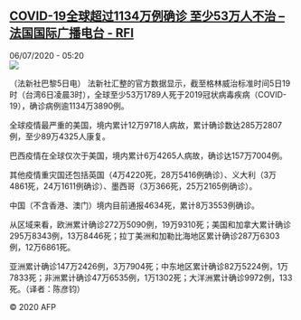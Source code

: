 <!--1594011304000-->
[COVID-19全球超过1134万例确诊 至少53万人不治 – 法国国际广播电台 - RFI](http://www.rfi.fr//cn/contenu/20200706-covid-19%E5%85%A8%E7%90%83%E8%B6%85%E8%BF%871134%E4%B8%87%E4%BE%8B%E7%A1%AE%E8%AF%8A-%E8%87%B3%E5%B0%9153%E4%B8%87%E4%BA%BA%E4%B8%8D%E6%B2%BB)
------

<div>06/07/2020 - 05:20</div><img src="https://s.rfi.fr/media/display/5cc005c8-bf3c-11ea-a6bd-005056a964fe/w:310/p:16x9/int0001b.200706112001.jpg"><div class="t-content__body u-clearfix"><div class="m-interstitial"></div><p>（法新社巴黎5日电）    法新社汇整的官方数据显示，截至格林威治标准时间5日19时（台湾6日凌晨3时），全球至少53万1789人死于2019冠状病毒疾病（COVID-19），确诊病例逾1134万3890例。</p><p>    全球疫情最严重的美国，境内累计12万9718人病故，累计确诊数达285万2807例，至少89万4325人康复。</p><p>    巴西疫情在全球仅次于美国，境内累计6万4265人病故，确诊达157万7004例。</p><p>    其他疫情重灾国还包括英国（4万4220死，28万5416例确诊）、义大利（3万4861死，24万1611例确诊）、墨西哥（3万366死，25万2165例确诊）。</p><p>    中国（不含香港、澳门）境内目前通报4634死，累计8万3553例确诊。</p><p>    从区域来看，欧洲累计确诊272万5090例，19万9310死；美国和加拿大累计确诊295万8343例，13万8446死；拉丁美洲和加勒比海地区累计确诊287万6303例，12万6861死。</p><p>    亚洲累计确诊147万2426例，3万7904死；中东地区累计确诊82万5224例，1万7833死；非洲累计确诊47万6535例，1万1302死；大洋洲累计确诊9972例，133死。（译者：陈彦钧）</p><p class="t-copyright">© 2020 AFP</p>        </div>
